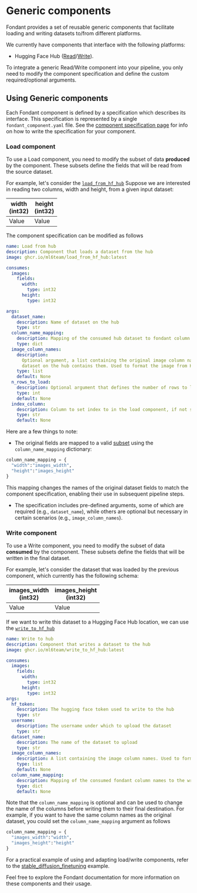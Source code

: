 # Generic components

Fondant provides a set of reusable generic components that facilitate loading and writing
datasets to/from different platforms.

We currently have components that interface with the following platforms:

- Hugging Face Hub ([Read](https://github.com/ml6team/fondant/tree/main/components/load_from_hf_hub)/[Write](https://github.com/ml6team/fondant/tree/main/components/write_to_hf_hub)).

To integrate a generic Read/Write component into your pipeline, you only need to modify the
component specification and define the custom required/optional arguments.

## Using Generic components

Each Fondant component is defined by a specification which describes its interface. This
specification is represented by a single `fondant_component.yaml` file. See the [component
specification page](../components/component_spec.md) for info on how to write the specification for your component.

### Load component

To use a Load component, you need to modify the subset of data **produced** by the component.
These subsets define the fields that will be read from the source dataset.

For example, let's consider the [`load_from_hf_hub`](<(https://github.com/ml6team/fondant/tree/main/components/load_from_hf_hub/fondant_component.yaml)>)
Suppose we are interested in reading two columns, width and height, from a given input dataset:

| width<br/>(int32) | height<br/>(int32) |
| ----------------- | ------------------ |
| Value             | Value              |

The component specification can be modified as follows

```yaml
name: Load from hub
description: Component that loads a dataset from the hub
image: ghcr.io/ml6team/load_from_hf_hub:latest

consumes:
  images:
    fields:
      width:
        type: int32
      height:
        type: int32

args:
  dataset_name:
    description: Name of dataset on the hub
    type: str
  column_name_mapping:
    description: Mapping of the consumed hub dataset to fondant column names
    type: dict
  image_column_names:
    description:
      Optional argument, a list containing the original image column names in case the
      dataset on the hub contains them. Used to format the image from HF hub format to a byte string.
    type: list
    default: None
  n_rows_to_load:
    description: Optional argument that defines the number of rows to load. Useful for testing pipeline runs on a small scale
    type: int
    default: None
  index_column:
    description: Column to set index to in the load component, if not specified a default globally unique index will be set
    type: str
    default: None
```

Here are a few things to note:

- The original fields are mapped to a valid
  [subset](../components/component_spec.md#subsets) using the `column_name_mapping` dictionary:

```python
column_name_mapping = {
  "width":"images_width",
  "height":"images_height"
}
```

This mapping changes the names of the original dataset fields to match the component specification,
enabling their use in subsequent pipeline steps.

- The specification includes pre-defined arguments, some of which are required (e.g., `dataset_name`),
  while others are optional but necessary in certain scenarios (e.g., `image_column_names`).

### Write component

To use a Write component, you need to modify the subset of data **consumed** by the component.
These subsets define the fields that will be written in the final dataset.

For example, let's consider the dataset that was loaded by the previous component, which currently has the following schema:

| images_width<br/>(int32) | images_height<br/>(int32) |
| ------------------------ | ------------------------- |
| Value                    | Value                     |

If we want to write this dataset to a Hugging Face Hub location, we can use the [`write_to_hf_hub`](<(https://github.com/ml6team/fondant/tree/main/components/write_to_hf_hub/fondant_component.yaml)>)

```yaml
name: Write to hub
description: Component that writes a dataset to the hub
image: ghcr.io/ml6team/write_to_hf_hub:latest

consumes:
  images:
    fields:
      width:
        type: int32
      height:
        type: int32
args:
  hf_token:
    description: The hugging face token used to write to the hub
    type: str
  username:
    description: The username under which to upload the dataset
    type: str
  dataset_name:
    description: The name of the dataset to upload
    type: str
  image_column_names:
    description: A list containing the image column names. Used to format to image to HF hub format
    type: list
    default: None
  column_name_mapping:
    description: Mapping of the consumed fondant column names to the written hub column names
    type: dict
    default: None
```

Note that the `column_name_mapping` is optional and can be used to change the name of the columns
before writing them to their final destination. For example, if you want to have the same column names as
the original dataset, you could set the `column_name_mapping` argument as follows

```python
column_name_mapping = {
  "images_width":"width",
  "images_height":"height"
}
```

For a practical example of using and adapting load/write components, refer to the
[stable_diffusion_finetuning](https://github.com/ml6team/fondant/blob/main/examples/pipelines/finetune_stable_diffusion/pipeline.py) example.

Feel free to explore the Fondant documentation for more information on these components and their usage.
